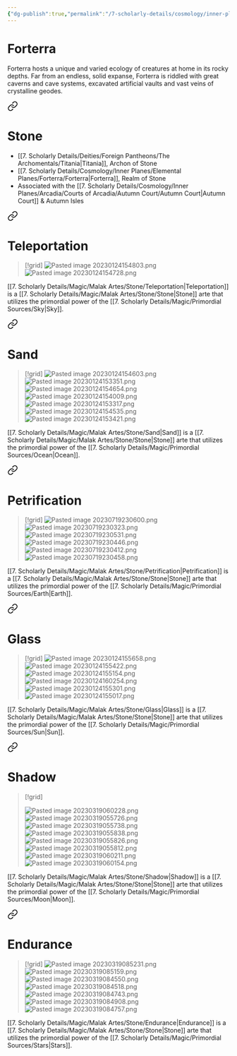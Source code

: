 ```yaml
---
{"dg-publish":true,"permalink":"/7-scholarly-details/cosmology/inner-planes/elemental-planes/forterra/forterra/","noteIcon":""}
---
```


# Forterra 

Forterra hosts a unique and varied ecology of creatures at home in its rocky depths. Far from an endless, solid expanse, Forterra is riddled with great caverns and cave systems, excavated artificial vaults and vast veins of crystalline geodes.



<div class="transclusion internal-embed is-loaded"><a class="markdown-embed-link" href="/7-scholarly-details/magic/malak-artes/stone/stone/" aria-label="Open link"><svg xmlns="http://www.w3.org/2000/svg" width="24" height="24" viewBox="0 0 24 24" fill="none" stroke="currentColor" stroke-width="2" stroke-linecap="round" stroke-linejoin="round" class="svg-icon lucide-link"><path d="M10 13a5 5 0 0 0 7.54.54l3-3a5 5 0 0 0-7.07-7.07l-1.72 1.71"></path><path d="M14 11a5 5 0 0 0-7.54-.54l-3 3a5 5 0 0 0 7.07 7.07l1.71-1.71"></path></svg></a><div class="markdown-embed">




# Stone

- [[7. Scholarly Details/Deities/Foreign Pantheons/The Archomentals/Titania\|Titania]], Archon of Stone 
- [[7. Scholarly Details/Cosmology/Inner Planes/Elemental Planes/Forterra/Forterra\|Forterra]], Realm of Stone  
- Associated with the [[7. Scholarly Details/Cosmology/Inner Planes/Arcadia/Courts of Arcadia/Autumn Court/Autumn Court\|Autumn Court]] & Autumn Isles 
  

<div class="transclusion internal-embed is-loaded"><a class="markdown-embed-link" href="/7-scholarly-details/magic/malak-artes/stone/teleportation/" aria-label="Open link"><svg xmlns="http://www.w3.org/2000/svg" width="24" height="24" viewBox="0 0 24 24" fill="none" stroke="currentColor" stroke-width="2" stroke-linecap="round" stroke-linejoin="round" class="svg-icon lucide-link"><path d="M10 13a5 5 0 0 0 7.54.54l3-3a5 5 0 0 0-7.07-7.07l-1.72 1.71"></path><path d="M14 11a5 5 0 0 0-7.54-.54l-3 3a5 5 0 0 0 7.07 7.07l1.71-1.71"></path></svg></a><div class="markdown-embed">




# Teleportation

>[!grid]
>![Pasted image 20230124154803.png](/img/user/x.%20Assets/Attachments/Pasted%20image%2020230124154803.png)
>![Pasted image 20230124154728.png](/img/user/x.%20Assets/Attachments/Pasted%20image%2020230124154728.png)

[[7. Scholarly Details/Magic/Malak Artes/Stone/Teleportation\|Teleportation]] is a [[7. Scholarly Details/Magic/Malak Artes/Stone/Stone\|Stone]] arte that utilizes the primordial power of the [[7. Scholarly Details/Magic/Primordial Sources/Sky\|Sky]]. 



</div></div>


<div class="transclusion internal-embed is-loaded"><a class="markdown-embed-link" href="/7-scholarly-details/magic/malak-artes/stone/sand/" aria-label="Open link"><svg xmlns="http://www.w3.org/2000/svg" width="24" height="24" viewBox="0 0 24 24" fill="none" stroke="currentColor" stroke-width="2" stroke-linecap="round" stroke-linejoin="round" class="svg-icon lucide-link"><path d="M10 13a5 5 0 0 0 7.54.54l3-3a5 5 0 0 0-7.07-7.07l-1.72 1.71"></path><path d="M14 11a5 5 0 0 0-7.54-.54l-3 3a5 5 0 0 0 7.07 7.07l1.71-1.71"></path></svg></a><div class="markdown-embed">




# Sand

>[!grid]
>![Pasted image 20230124154603.png](/img/user/x.%20Assets/Attachments/Pasted%20image%2020230124154603.png)
>![Pasted image 20230124153351.png](/img/user/x.%20Assets/Attachments/Pasted%20image%2020230124153351.png)
>![Pasted image 20230124154654.png](/img/user/x.%20Assets/Attachments/Pasted%20image%2020230124154654.png)
>![Pasted image 20230124154009.png](/img/user/x.%20Assets/Attachments/Pasted%20image%2020230124154009.png)
>![Pasted image 20230124153317.png](/img/user/x.%20Assets/Attachments/Pasted%20image%2020230124153317.png)
>![Pasted image 20230124154535.png](/img/user/x.%20Assets/Attachments/Pasted%20image%2020230124154535.png)
>![Pasted image 20230124153421.png](/img/user/x.%20Assets/Attachments/Pasted%20image%2020230124153421.png)

[[7. Scholarly Details/Magic/Malak Artes/Stone/Sand\|Sand]] is a [[7. Scholarly Details/Magic/Malak Artes/Stone/Stone\|Stone]] arte that utilizes the primordial power of the [[7. Scholarly Details/Magic/Primordial Sources/Ocean\|Ocean]].

</div></div>



<div class="transclusion internal-embed is-loaded"><a class="markdown-embed-link" href="/7-scholarly-details/magic/malak-artes/stone/petrification/" aria-label="Open link"><svg xmlns="http://www.w3.org/2000/svg" width="24" height="24" viewBox="0 0 24 24" fill="none" stroke="currentColor" stroke-width="2" stroke-linecap="round" stroke-linejoin="round" class="svg-icon lucide-link"><path d="M10 13a5 5 0 0 0 7.54.54l3-3a5 5 0 0 0-7.07-7.07l-1.72 1.71"></path><path d="M14 11a5 5 0 0 0-7.54-.54l-3 3a5 5 0 0 0 7.07 7.07l1.71-1.71"></path></svg></a><div class="markdown-embed">




# Petrification

>[!grid]
>![Pasted image 20230719230600.png](/img/user/x.%20Assets/Attachments/Pasted%20image%2020230719230600.png)
>![Pasted image 20230719230323.png](/img/user/x.%20Assets/Attachments/Pasted%20image%2020230719230323.png)
>![Pasted image 20230719230531.png](/img/user/x.%20Assets/Attachments/Pasted%20image%2020230719230531.png)
>![Pasted image 20230719230446.png](/img/user/x.%20Assets/Attachments/Pasted%20image%2020230719230446.png)
>![Pasted image 20230719230412.png](/img/user/x.%20Assets/Attachments/Pasted%20image%2020230719230412.png)
>![Pasted image 20230719230458.png](/img/user/x.%20Assets/Attachments/Pasted%20image%2020230719230458.png)


[[7. Scholarly Details/Magic/Malak Artes/Stone/Petrification\|Petrification]] is a [[7. Scholarly Details/Magic/Malak Artes/Stone/Stone\|Stone]] arte that utilizes the primordial power of the [[7. Scholarly Details/Magic/Primordial Sources/Earth\|Earth]].

</div></div>



<div class="transclusion internal-embed is-loaded"><a class="markdown-embed-link" href="/7-scholarly-details/magic/malak-artes/stone/glass/" aria-label="Open link"><svg xmlns="http://www.w3.org/2000/svg" width="24" height="24" viewBox="0 0 24 24" fill="none" stroke="currentColor" stroke-width="2" stroke-linecap="round" stroke-linejoin="round" class="svg-icon lucide-link"><path d="M10 13a5 5 0 0 0 7.54.54l3-3a5 5 0 0 0-7.07-7.07l-1.72 1.71"></path><path d="M14 11a5 5 0 0 0-7.54-.54l-3 3a5 5 0 0 0 7.07 7.07l1.71-1.71"></path></svg></a><div class="markdown-embed">




# Glass

>[!grid]
>![Pasted image 20230124155658.png](/img/user/x.%20Assets/Attachments/Pasted%20image%2020230124155658.png)
>![Pasted image 20230124155422.png](/img/user/x.%20Assets/Attachments/Pasted%20image%2020230124155422.png)
>![Pasted image 20230124155154.png](/img/user/x.%20Assets/Attachments/Pasted%20image%2020230124155154.png)
>![Pasted image 20230124160254.png](/img/user/x.%20Assets/Attachments/Pasted%20image%2020230124160254.png)
>![Pasted image 20230124155301.png](/img/user/x.%20Assets/Attachments/Pasted%20image%2020230124155301.png)
>![Pasted image 20230124155017.png](/img/user/x.%20Assets/Attachments/Pasted%20image%2020230124155017.png)

[[7. Scholarly Details/Magic/Malak Artes/Stone/Glass\|Glass]] is a [[7. Scholarly Details/Magic/Malak Artes/Stone/Stone\|Stone]] arte that utilizes the primordial power of the [[7. Scholarly Details/Magic/Primordial Sources/Sun\|Sun]].

</div></div>



<div class="transclusion internal-embed is-loaded"><a class="markdown-embed-link" href="/7-scholarly-details/magic/malak-artes/stone/shadow/" aria-label="Open link"><svg xmlns="http://www.w3.org/2000/svg" width="24" height="24" viewBox="0 0 24 24" fill="none" stroke="currentColor" stroke-width="2" stroke-linecap="round" stroke-linejoin="round" class="svg-icon lucide-link"><path d="M10 13a5 5 0 0 0 7.54.54l3-3a5 5 0 0 0-7.07-7.07l-1.72 1.71"></path><path d="M14 11a5 5 0 0 0-7.54-.54l-3 3a5 5 0 0 0 7.07 7.07l1.71-1.71"></path></svg></a><div class="markdown-embed">




# Shadow

>[!grid]
>
>![Pasted image 20230319060228.png](/img/user/x.%20Assets/Attachments/Pasted%20image%2020230319060228.png)
>![Pasted image 20230319055726.png](/img/user/x.%20Assets/Attachments/Pasted%20image%2020230319055726.png)
>![Pasted image 20230319055738.png](/img/user/x.%20Assets/Attachments/Pasted%20image%2020230319055738.png)
>![Pasted image 20230319055838.png](/img/user/x.%20Assets/Attachments/Pasted%20image%2020230319055838.png)
>![Pasted image 20230319055826.png](/img/user/x.%20Assets/Attachments/Pasted%20image%2020230319055826.png)
>![Pasted image 20230319055812.png](/img/user/x.%20Assets/Attachments/Pasted%20image%2020230319055812.png)
>![Pasted image 20230319060211.png](/img/user/x.%20Assets/Attachments/Pasted%20image%2020230319060211.png)
>![Pasted image 20230319060154.png](/img/user/x.%20Assets/Attachments/Pasted%20image%2020230319060154.png)

[[7. Scholarly Details/Magic/Malak Artes/Stone/Shadow\|Shadow]] is a [[7. Scholarly Details/Magic/Malak Artes/Stone/Stone\|Stone]] arte that utilizes the primordial power of the [[7. Scholarly Details/Magic/Primordial Sources/Moon\|Moon]].

</div></div>



<div class="transclusion internal-embed is-loaded"><a class="markdown-embed-link" href="/7-scholarly-details/magic/malak-artes/stone/endurance/" aria-label="Open link"><svg xmlns="http://www.w3.org/2000/svg" width="24" height="24" viewBox="0 0 24 24" fill="none" stroke="currentColor" stroke-width="2" stroke-linecap="round" stroke-linejoin="round" class="svg-icon lucide-link"><path d="M10 13a5 5 0 0 0 7.54.54l3-3a5 5 0 0 0-7.07-7.07l-1.72 1.71"></path><path d="M14 11a5 5 0 0 0-7.54-.54l-3 3a5 5 0 0 0 7.07 7.07l1.71-1.71"></path></svg></a><div class="markdown-embed">




# Endurance

>[!grid]
>![Pasted image 20230319085231.png](/img/user/x.%20Assets/Attachments/Pasted%20image%2020230319085231.png)
>![Pasted image 20230319085159.png](/img/user/x.%20Assets/Attachments/Pasted%20image%2020230319085159.png)
>![Pasted image 20230319084550.png](/img/user/x.%20Assets/Attachments/Pasted%20image%2020230319084550.png)
>![Pasted image 20230319084518.png](/img/user/x.%20Assets/Attachments/Pasted%20image%2020230319084518.png)
>![Pasted image 20230319084743.png](/img/user/x.%20Assets/Attachments/Pasted%20image%2020230319084743.png)
>![Pasted image 20230319084908.png](/img/user/x.%20Assets/Attachments/Pasted%20image%2020230319084908.png)
>![Pasted image 20230319084757.png](/img/user/x.%20Assets/Attachments/Pasted%20image%2020230319084757.png)

[[7. Scholarly Details/Magic/Malak Artes/Stone/Endurance\|Endurance]] is a [[7. Scholarly Details/Magic/Malak Artes/Stone/Stone\|Stone]] arte that utilizes the primordial power of the [[7. Scholarly Details/Magic/Primordial Sources/Stars\|Stars]].

</div></div>



</div></div>

